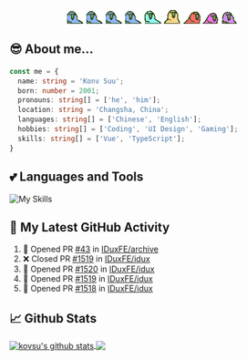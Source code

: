 <p align="center">
  <img alt="parrots" src="./parrots/wave1parrot.gif" />
  <img alt="parrots" src="./parrots/wave2parrot.gif" />
  <img alt="parrots" src="./parrots/wave3parrot.gif" />
  <img alt="parrots" src="./parrots/wave4parrot.gif" />
  <img alt="parrots" src="./parrots/wave5parrot.gif" />
  <img alt="parrots" src="./parrots/wave6parrot.gif" />
  <img alt="parrots" src="./parrots/wave7parrot.gif" />
  <img alt="parrots" src="./parrots/wave8parrot.gif" />
  <img alt="parrots" src="./parrots/wave9parrot.gif" />
</p>

## 😎 About me...

```ts
const me = {
  name: string = 'Konv Suu';
  born: number = 2001;
  pronouns: string[] = ['he', 'him'];
  location: string = 'Changsha, China';
  languages: string[] = ['Chinese', 'English'];
  hobbies: string[] = ['Coding', 'UI Design', 'Gaming'];
  skills: string[] = ['Vue', 'TypeScript'];
}

```


## 💕 Languages and Tools

![My Skills](https://skillicons.dev/icons?i=vue,ts,nodejs,vite,figma,scss,nuxt)


## 🔔 My Latest GitHub Activity

<!--START_SECTION:activity-->
1. 💪 Opened PR [#43](https://github.com/IDuxFE/archive/pull/43) in [IDuxFE/archive](https://github.com/IDuxFE/archive)
2. ❌ Closed PR [#1519](https://github.com/IDuxFE/idux/pull/1519) in [IDuxFE/idux](https://github.com/IDuxFE/idux)
3. 💪 Opened PR [#1520](https://github.com/IDuxFE/idux/pull/1520) in [IDuxFE/idux](https://github.com/IDuxFE/idux)
4. 💪 Opened PR [#1519](https://github.com/IDuxFE/idux/pull/1519) in [IDuxFE/idux](https://github.com/IDuxFE/idux)
5. 💪 Opened PR [#1518](https://github.com/IDuxFE/idux/pull/1518) in [IDuxFE/idux](https://github.com/IDuxFE/idux)
<!--END_SECTION:activity-->


## 📈 Github Stats

<a href="https://github.com/kovsu/kovsu">
  <img align="center" height="200" src="https://github-readme-stats.vercel.app/api?username=kovsu&show_icons=true&theme=tokyonight" alt="kovsu's github stats" />
</a>
<a href="https://github.com/kovsu/kovsu">
  <img align="center" height="200" src="https://github-readme-stats.vercel.app/api/top-langs/?username=kovsu&hide=css,html,scss&theme=tokyonight&langs_count=3" />
</a>
